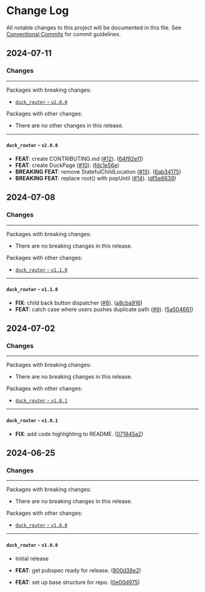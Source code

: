 # Change Log

All notable changes to this project will be documented in this file.
See [Conventional Commits](https://conventionalcommits.org) for commit guidelines.

## 2024-07-11

### Changes

---

Packages with breaking changes:

 - [`duck_router` - `v2.0.0`](#duck_router---v200)

Packages with other changes:

 - There are no other changes in this release.

---

#### `duck_router` - `v2.0.0`

 - **FEAT**: create CONTRIBUTING.md ([#12](https://github.com/collectiveuk/packages/issues/12)). ([64f92e11](https://github.com/collectiveuk/packages/commit/64f92e11296459892afbf2247e4779524715a7e3))
 - **FEAT**: create DuckPage ([#10](https://github.com/collectiveuk/packages/issues/10)). ([fdc1e56e](https://github.com/collectiveuk/packages/commit/fdc1e56eb22a249e582208b9955d311d64faa03b))
 - **BREAKING** **FEAT**: remove StatefulChildLocation ([#15](https://github.com/collectiveuk/packages/issues/15)). ([6ab34175](https://github.com/collectiveuk/packages/commit/6ab3417519c15021d3d0cd2b318499a994337c90))
 - **BREAKING** **FEAT**: replace root() with popUntil ([#14](https://github.com/collectiveuk/packages/issues/14)). ([df5e6639](https://github.com/collectiveuk/packages/commit/df5e66393366a7d729c27c2f4b057e734ece6ea4))


## 2024-07-08

### Changes

---

Packages with breaking changes:

 - There are no breaking changes in this release.

Packages with other changes:

 - [`duck_router` - `v1.1.0`](#duck_router---v110)

---

#### `duck_router` - `v1.1.0`

 - **FIX**: child back button dispatcher ([#8](https://github.com/collectiveuk/packages/issues/8)). ([a8cba916](https://github.com/collectiveuk/packages/commit/a8cba916b7b4037d6ef80909bcb3af3ba435b2e7))
 - **FEAT**: catch case where users pushes duplicate path ([#9](https://github.com/collectiveuk/packages/issues/9)). ([5a504661](https://github.com/collectiveuk/packages/commit/5a504661770c19b9108e922e4c9a2b67f8a47002))


## 2024-07-02

### Changes

---

Packages with breaking changes:

 - There are no breaking changes in this release.

Packages with other changes:

 - [`duck_router` - `v1.0.1`](#duck_router---v101)

---

#### `duck_router` - `v1.0.1`

 - **FIX**: add code highlighting to README. ([071845a2](https://github.com/collectiveuk/packages/commit/071845a299341f7338c0785095039d749d80f19f))


## 2024-06-25

### Changes

---

Packages with breaking changes:

 - There are no breaking changes in this release.

Packages with other changes:

 - [`duck_router` - `v1.0.0`](#duck_router---v100)

---

#### `duck_router` - `v1.0.0`

 - Initial release

 - **FEAT**: get pubspec ready for release. ([800d38e2](https://github.com/collectiveuk/packages/commit/800d38e2b0e5387f69dd5df8f880c618dee408b9))
 - **FEAT**: set up base structure for repo. ([0e00d975](https://github.com/collectiveuk/packages/commit/0e00d97510bd602b8dadd8c4555d2ac3d29014d9))

